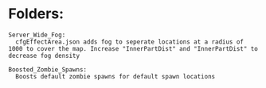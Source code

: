 # Folders:
    Server_Wide_Fog: 
      cfgEffectArea.json adds fog to seperate locations at a radius of 1000 to cover the map. Increase "InnerPartDist" and "InnerPartDist" to decrease fog density
    
    Boosted_Zombie_Spawns:
      Boosts default zombie spawns for default spawn locations
